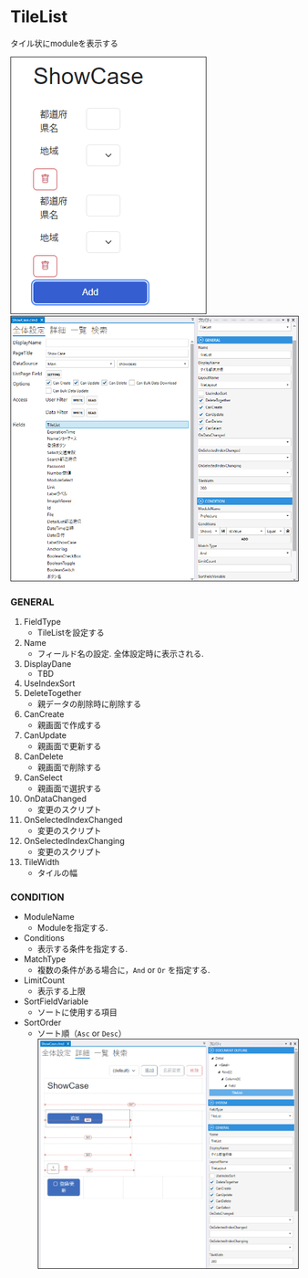 # TileList

タイル状にmoduleを表示する

<img src="../../images/TileList表示.png" alt="TileList表示" title="TileList表示" style="border: 1px solid;">

<img src="../../images/TileList設定.png" alt="TileList設定" title="TileList設定" style="border: 1px solid;" >

### GENERAL
1. FieldType
    - TileListを設定する
2. Name
    - フィールド名の設定. 全体設定時に表示される.
3. DisplayDane
    - TBD
4. UseIndexSort
5. DeleteTogether
    - 親データの削除時に削除する
6. CanCreate
    - 親画面で作成する
7. CanUpdate
    - 親画面で更新する
8. CanDelete
    - 親画面で削除する
9. CanSelect
    - 親画面で選択する
10. OnDataChanged
    - 変更のスクリプト
11. OnSelectedIndexChanged
    - 変更のスクリプト
12. OnSelectedIndexChanging
    - 変更のスクリプト
13. TileWidth
    - タイルの幅

### CONDITION
- ModuleName
    - Moduleを指定する.
- Conditions
    - 表示する条件を指定する.
- MatchType
    - 複数の条件がある場合に，`And` or `Or` を指定する.
- LimitCount
    - 表示する上限
- SortFieldVariable
    - ソートに使用する項目
- SortOrder
    - ソート順（`Asc` or `Desc`）
      <img src="../../images/TileList詳細.png" alt="TileList詳細" title="TileList詳細" style="border: 1px solid;">

